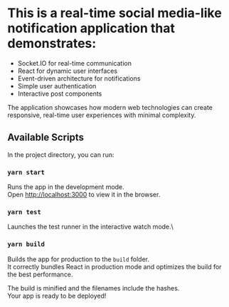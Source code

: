 # This is a real-time social media-like notification application that demonstrates:

- Socket.IO for real-time communication
- React for dynamic user interfaces
- Event-driven architecture for notifications
- Simple user authentication
- Interactive post components

The application showcases how modern web technologies can create responsive, real-time user experiences with minimal complexity.

## Available Scripts

In the project directory, you can run:

### `yarn start`

Runs the app in the development mode.\
Open [http://localhost:3000](http://localhost:3000) to view it in the browser.

### `yarn test`

Launches the test runner in the interactive watch mode.\

### `yarn build`

Builds the app for production to the `build` folder.\
It correctly bundles React in production mode and optimizes the build for the best performance.

The build is minified and the filenames include the hashes.\
Your app is ready to be deployed!

